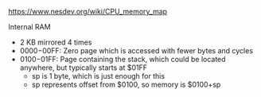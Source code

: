 https://www.nesdev.org/wiki/CPU_memory_map

Internal RAM

 - 2 KB mirrored 4 times
 - $0000-$00FF: Zero page which is accessed with fewer bytes and cycles
 - $0100-$01FF: Page containing the stack, which could be located anywhere, but typically starts at $01FF
   - sp is 1 byte, which is just enough for this
   - sp represents offset from $0100, so memory is $0100+sp